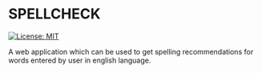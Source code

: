 # SPELLCHECK

[![License: MIT](https://img.shields.io/badge/License-MIT-yellow.svg)](LICENSE.md)

A web application which can be used to get spelling recommendations for words entered by user in english language. 